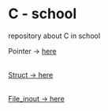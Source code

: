 # C - school

repository about C in school

Pointer -> <a href = "https://github.com/kimjihoon3106/C-school/tree/main/Pointer">here</p><br>
Struct -> <a href = "https://github.com/kimjihoon3106/C-school/tree/main/Struct">here</p><br>
File_inout -> <a href = "https://github.com/kimjihoon3106/C-school/tree/main/File_inout">here</p><br>
